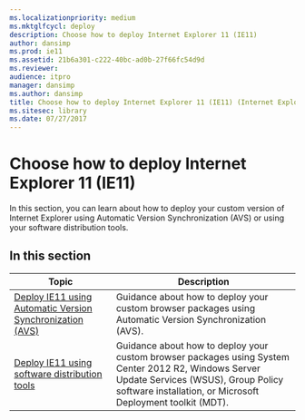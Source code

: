 ```yaml
---
ms.localizationpriority: medium
ms.mktglfcycl: deploy
description: Choose how to deploy Internet Explorer 11 (IE11)
author: dansimp
ms.prod: ie11
ms.assetid: 21b6a301-c222-40bc-ad0b-27f66fc54d9d
ms.reviewer: 
audience: itpromanager: dansimp
ms.author: dansimp
title: Choose how to deploy Internet Explorer 11 (IE11) (Internet Explorer 11 for IT Pros)
ms.sitesec: library
ms.date: 07/27/2017
---
```



# Choose how to deploy Internet Explorer 11 (IE11)
In this section, you can learn about how to deploy your custom version of Internet Explorer using Automatic Version Synchronization (AVS) or using your software distribution tools.

## In this section

|   Topic                                                      | Description                                            |
|------------------------------------------------------------- | ------------------------------------------------------ |
|[Deploy IE11 using Automatic Version Synchronization (AVS)](deploy-ie11-using-automatic-version-synchronization-avs.md)  |Guidance about how to deploy your custom browser packages using Automatic Version Synchronization (AVS).  |
|[Deploy IE11 using software distribution tools](deploy-ie11-using-software-distribution-tools.md)  |Guidance about how to deploy your custom browser packages using System Center 2012 R2, Windows Server Update Services (WSUS), Group Policy software installation, or Microsoft Deployment toolkit (MDT).  |







